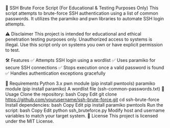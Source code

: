 🚀 SSH Brute Force Script (For Educational & Testing Purposes Only)
This script attempts to brute-force SSH authentication using a list of common passwords. It utilizes the paramiko and pwn libraries to automate SSH login attempts.

⚠️ Disclaimer
This project is intended for educational and ethical penetration testing purposes only. Unauthorized access to systems is illegal. Use this script only on systems you own or have explicit permission to test.

🛠 Features
✅ Attempts SSH login using a wordlist
✅ Uses paramiko for secure SSH connections
✅ Stops execution once a valid password is found
✅ Handles authentication exceptions gracefully

📌 Requirements
Python 3.x
pwn module (pip install pwntools)
paramiko module (pip install paramiko)
A wordlist file (ssh-common-passwords.txt)
🚀 Usage
Clone the repository:
bash
Copy
Edit
git clone https://github.com/yourusername/ssh-brute-force.git
cd ssh-brute-force
Install dependencies:
bash
Copy
Edit
pip install paramiko pwntools
Run the script:
bash
Copy
Edit
python ssh_bruteforce.py
Modify host and username variables to match your target system.
📝 License
This project is licensed under the MIT License.
